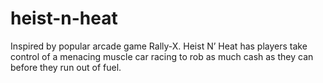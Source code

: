 # heist-n-heat
Inspired by popular arcade game Rally-X. Heist N’ Heat has players take control of a menacing muscle car racing to rob as much cash as they can before they run out of fuel. 
